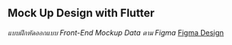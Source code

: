 ## Mock Up Design with Flutter

*แบบฝึกหัดออกแบบ Front-End Mockup Data ตาม Figma*
[Figma Design](https://www.figma.com/file/EtlDLtZ77246jBuDg5q0DL/%E0%B9%81%E0%B8%9A%E0%B8%9A%E0%B8%9D%E0%B8%B6%E0%B8%81%E0%B8%AB%E0%B8%B1%E0%B8%94-Frontend?type=design&node-id=0-1&mode=design&t=6077dYqoetd1c0tJ-0)